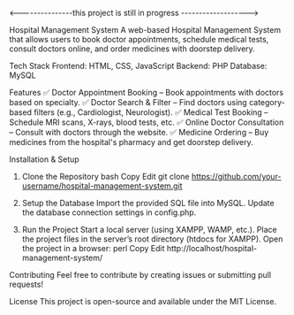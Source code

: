 <---------------this project is still in progress ------------------->

Hospital Management System
A web-based Hospital Management System that allows users to book doctor appointments, schedule medical tests, consult doctors online, and order medicines with doorstep delivery.

Tech Stack
Frontend: HTML, CSS, JavaScript
Backend: PHP
Database: MySQL

Features
✅ Doctor Appointment Booking – Book appointments with doctors based on specialty.
✅ Doctor Search & Filter – Find doctors using category-based filters (e.g., Cardiologist, Neurologist).
✅ Medical Test Booking – Schedule MRI scans, X-rays, blood tests, etc.
✅ Online Doctor Consultation – Consult with doctors through the website.
✅ Medicine Ordering – Buy medicines from the hospital's pharmacy and get doorstep delivery.

Installation & Setup
1. Clone the Repository
bash
Copy
Edit
git clone https://github.com/your-username/hospital-management-system.git

3. Setup the Database
Import the provided SQL file into MySQL.
Update the database connection settings in config.php.

5. Run the Project
Start a local server (using XAMPP, WAMP, etc.).
Place the project files in the server’s root directory (htdocs for XAMPP).
Open the project in a browser:
perl
Copy
Edit
http://localhost/hospital-management-system/

Contributing
Feel free to contribute by creating issues or submitting pull requests!

License
This project is open-source and available under the MIT License.


